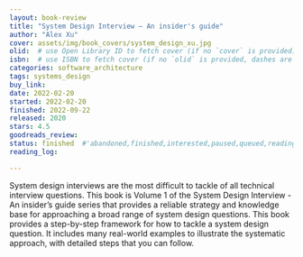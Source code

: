 ```yaml
---
layout: book-review
title: "System Design Interview – An insider's guide"
author: "Alex Xu"
cover: assets/img/book_covers/system_design_xu.jpg
olid:  # use Open Library ID to fetch cover (if no `cover` is provided)
isbn:  # use ISBN to fetch cover (if no `olid` is provided, dashes are optional)
categories: software_architecture
tags: systems_design
buy_link: 
date: 2022-02-20
started: 2022-02-20
finished: 2022-09-22
released: 2020
stars: 4.5
goodreads_review:
status: finished  #'abandoned,finished,interested,paused,queued,reading,reread'
reading_log:

---
```


System design interviews are the most difficult to tackle of all technical interview questions. This book is Volume 1 of the System Design Interview - An insider’s guide series that provides a reliable strategy and knowledge base for approaching a broad range of system design questions. This book provides a step-by-step framework for how to tackle a system design question. It includes many real-world examples to illustrate the systematic approach, with detailed steps that you can follow.